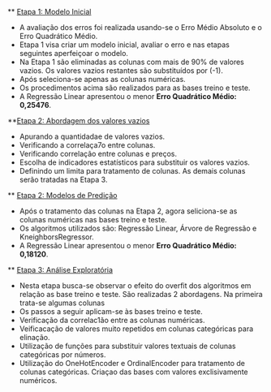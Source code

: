 ** [Etapa 1: Modelo Inicial](https://github.com/nsoledade/HousePrices/blob/main/Etapa1.ipynb)
- A avaliação dos erros foi realizada usando-se o Erro Médio Absoluto e o Erro Quadrático Médio.
- Etapa 1 visa criar um modelo inicial, avaliar o erro e nas etapas seguintes aperfeiçoar o modelo.
- Na Etapa 1 são eliminadas as colunas com mais de 90% de valores vazios. Os valores vazios restantes são substituídos por (-1).
- Após seleciona-se apenas as colunas numéricas.
- Os procedimentos acima são realizados para as bases treino e teste.
- A Regressão Linear apresentou o menor **Erro Quadrático Médio: 0,25476**.


**[Etapa 2: Abordagem dos valores vazios](https://github.com/nsoledade/HousePrices/blob/main/Etapa2.ipynb)
- Apurando a quantidadae de valores vazios.
- Verificando a correlaça7o entre  colunas.
- Verificando correlação entre colunas e preços.
- Escolha de indicadores estatísticos para substituir os valores vazios.
- Definindo um limita para tratamento de colunas. As demais colunas serão tratadas na Etapa 3.

** [Etapa 2: Modelos de Predição](https://github.com/nsoledade/HousePrices/blob/main/Etapa2Modelos.ipynb)
- Após o tratamento das colunas na Etapa 2, agora seliciona-se as colunas numéricas nas bases treino e teste.
- Os algoritmos utilizados são: Regressão Linear, Árvore de Regressão e KneighborsRegressor.
- A Regressão Linear apresentou o menor **Erro Quadrático Médio: 0,18120**.

** [Etapa 3: Análise Exploratória](https://github.com/nsoledade/HousePrices/blob/main/Etapa3_1Modelos.ipynb)
- Nesta etapa busca-se observar o efeito do overfit dos algoritmos em relação as base treino e teste. São realizadas 2 abordagens. Na primeira trata-se algumas colunas
- Os passos a seguir aplicam-se às bases treino e teste.
- Verificação da correlac1ão entre as colunas numéricas.
- Veificacação de valores muito repetidos em colunas categóricas para elinação.
- Utilização de funções para substituir valores textuais de colunas categóricas por números.
- Utilização do OneHotEncoder e OrdinalEncoder para tratamento de colunas categóricas.
Criaçao das bases com valores exclisivamente numéricos.



